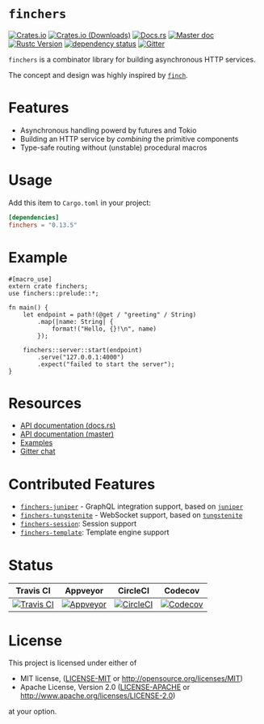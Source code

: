 # `finchers`

[![Crates.io][crates-io-badge]][crates-io]
[![Crates.io (Downloads)][downloads-badge]][crates-io]
[![Docs.rs][docs-rs-badge]][docs-rs]
[![Master doc][master-doc-badge]][master-doc]
[![Rustc Version][rustc-version-badge]][rustc-version]
[![dependency status][dependencies-badge]][dependencies]
[![Gitter][gitter-badge]][gitter]

`finchers` is a combinator library for building asynchronous HTTP services.

The concept and design was highly inspired by [`finch`].

# Features

* Asynchronous handling powerd by futures and Tokio
* Building an HTTP service by *combining* the primitive components
* Type-safe routing without (unstable) procedural macros

# Usage

Add this item to `Cargo.toml` in your project:

```toml
[dependencies]
finchers = "0.13.5"
```

# Example

```rust,no_run
#[macro_use]
extern crate finchers;
use finchers::prelude::*;

fn main() {
    let endpoint = path!(@get / "greeting" / String)
        .map(|name: String| {
            format!("Hello, {}!\n", name)
        });

    finchers::server::start(endpoint)
        .serve("127.0.0.1:4000")
        .expect("failed to start the server");
}
```

# Resources

* [API documentation (docs.rs)][docs-rs]
* [API documentation (master)][master-doc]
* [Examples][examples]
* [Gitter chat][gitter]

# Contributed Features

* [`finchers-juniper`] - GraphQL integration support, based on [`juniper`]
* [`finchers-tungstenite`] - WebSocket support, based on [`tungstenite`]
* [`finchers-session`]: Session support
* [`finchers-template`]: Template engine support

# Status

| Travis CI | Appveyor | CircleCI | Codecov |
|:---------:|:--------:|:--------:|:-------:|
| [![Travis CI][travis-badge]][travis] | [![Appveyor][appveyor-badge]][appveyor] | [![CircleCI][circleci-badge]][circleci] | [![Codecov][codecov-badge]][codecov] |

# License
This project is licensed under either of

* MIT license, ([LICENSE-MIT](./LICENSE-MIT) or http://opensource.org/licenses/MIT)
* Apache License, Version 2.0 ([LICENSE-APACHE](./LICENSE-APACHE) or http://www.apache.org/licenses/LICENSE-2.0)

at your option.

<!-- links -->

[crates-io]: https://crates.io/crates/finchers
[docs-rs]: https://docs.rs/finchers
[master-doc]: https://finchers-rs.github.io/finchers
[examples]: https://github.com/finchers-rs/examples
[user-guide]: https://finchers-rs.github.io/finchers/guide/index.html
[gitter]: https://gitter.im/finchers-rs/finchers
[travis]: https://travis-ci.org/finchers-rs/finchers
[appveyor]: https://ci.appveyor.com/project/ubnt-intrepid/finchers/branch/master
[circleci]: https://circleci.com/gh/finchers-rs/finchers/tree/master
[codecov]: https://codecov.io/gh/finchers-rs/finchers
[dependencies]: https://deps.rs/crate/finchers/0.13.5
[rustc-version]: https://rust-lang.org

[crates-io-badge]: https://img.shields.io/crates/v/finchers.svg
[downloads-badge]: https://img.shields.io/crates/d/finchers.svg
[docs-rs-badge]: https://docs.rs/finchers/badge.svg
[master-doc-badge]: https://img.shields.io/badge/docs-master-blue.svg
[gitter-badge]: https://badges.gitter.im/finchers-rs/finchers.svg
[travis-badge]: https://travis-ci.org/finchers-rs/finchers.svg?branch=master
[appveyor-badge]: https://ci.appveyor.com/api/projects/status/76smoc919fni4n6l/branch/master?svg=true
[circleci-badge]: https://circleci.com/gh/finchers-rs/finchers/tree/master.svg?style=svg
[codecov-badge]: https://codecov.io/gh/finchers-rs/finchers/branch/master/graph/badge.svg
[dependencies-badge]: https://deps.rs/crate/finchers/0.13.5/status.svg
[rustc-version-badge]: https://img.shields.io/badge/rustc-1.29+-yellow.svg

[`finchers-juniper`]: https://github.com/finchers-rs/finchers-juniper
[`finchers-tungstenite`]: https://github.com/finchers-rs/finchers-tungstenite
[`finchers-session`]: https://github.com/finchers-rs/finchers-session
[`finchers-template`]: https://github.com/finchers-rs/finchers-template

[`finch`]: https://github.com/finagle/finch
[`juniper`]: https://github.com/graphql-rust/juniper.git
[`tungstenite`]: https://github.com/snapview/tungstenite-rs
